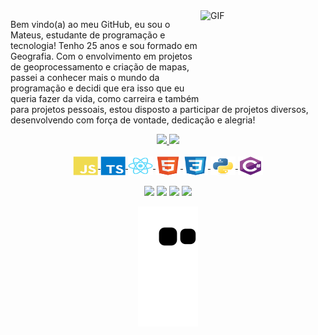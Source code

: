 <img align="right" alt="GIF" src="https://github.com/abhisheknaiidu/abhisheknaiidu/blob/master/code.gif?raw=true" width="200" height="150" />

Bem vindo(a) ao meu GitHub, eu sou o Mateus, estudante de programação e tecnologia! Tenho 25 anos e sou formado em Geografia. Com o envolvimento em projetos de geoprocessamento e criação de mapas, passei a conhecer mais o mundo da programação e decidi que era isso que eu queria fazer da vida, como carreira e também para projetos pessoais, estou disposto a participar de projetos diversos, desenvolvendo com força de vontade, dedicação e alegria! 

  <div align="center" justify content= "center">
  <a href="https://github.com/devmateuscarvalho">
  <img height="160em" float= "left" src="https://github-readme-stats.vercel.app/api?username=devmateuscarvalho&show_icons=true&theme=dark&include_all_commits=true&count_private=true"/>
  <img height="160em" float= "right" src="https://github-readme-stats.vercel.app/api/top-langs/?username=devmateuscarvalho&layout=compact&langs_count=7&theme=dark"/>
</div>
  <br>
  <div align="center">
  <img align="center" alt="mateus-Js" height="30" width="40" src="https://raw.githubusercontent.com/devicons/devicon/master/icons/javascript/javascript-plain.svg">
  <img align="center" alt="mateus-Ts" height="30" width="40" src="https://raw.githubusercontent.com/devicons/devicon/master/icons/typescript/typescript-plain.svg">
  <img align="center" alt="mateus-React" height="30" width="40" src="https://raw.githubusercontent.com/devicons/devicon/master/icons/react/react-original.svg">
  <img align="center" alt="mateus-HTML" height="30" width="40" src="https://raw.githubusercontent.com/devicons/devicon/master/icons/html5/html5-original.svg">
  <img align="center" alt="mateus-CSS" height="30" width="40" src="https://raw.githubusercontent.com/devicons/devicon/master/icons/css3/css3-original.svg">
  <img align="center" alt="mateus-Python" height="30" width="40" src="https://raw.githubusercontent.com/devicons/devicon/master/icons/python/python-original.svg">
  <img align="center" alt="mateus-Csharp" height="30" width="40" src="https://raw.githubusercontent.com/devicons/devicon/master/icons/csharp/csharp-original.svg">
 </div>

 <br>
<div align="center">
  <a href="https://instagram.com/vieiracmateus" target="_blank"><img src="https://img.shields.io/badge/-Instagram-%23E4405F?style=for-the-badge&logo=instagram&logoColor=white" target="_blank"></a>
 	<a href="https://www.twitch.tv/vieiracmateus" target="_blank"><img src="https://img.shields.io/badge/Twitch-9146FF?style=for-the-badge&logo=twitch&logoColor=white" target="_blank"></a>
  <a href = "mailto:dev.mateuscarvalho@gmail.com"><img src="https://img.shields.io/badge/-Gmail-%23333?style=for-the-badge&logo=gmail&logoColor=white" target="_blank"></a>
  <a href="https://www.linkedin.com/in/vieiracmateus" target="_blank"><img src="https://img.shields.io/badge/-LinkedIn-%230077B5?style=for-the-badge&logo=linkedin&logoColor=white" target="_blank"></a> 
 
  ![Snake animation](https://github.com/rafaballerini/rafaballerini/blob/output/github-contribution-grid-snake.svg)
 
</div>
